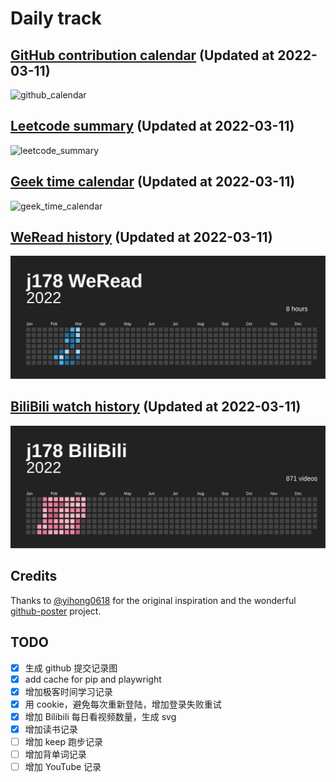 # Daily track

## [GitHub contribution calendar](https://github.com/j178) (Updated at 2022-03-11)
![github_calendar](https://s2.loli.net/2022/03/11/HwdhJ42Gt1pk5Ko.png)

## [Leetcode summary](https://leetcode-cn.com/u/j178) (Updated at 2022-03-11)
![leetcode_summary](https://s2.loli.net/2022/03/11/ydAZ1ufUSB8YIlp.png)

## [Geek time calendar](https://time.geekbang.org/) (Updated at 2022-03-11)
![geek_time_calendar](https://s2.loli.net/2022/03/11/GiW1yNPXTS2moxb.png)

## [WeRead history](https://weread.qq.com) (Updated at 2022-03-11)
![weread_history](./data/weread_history.svg)

## [BiliBili watch history](https://bilibili.com) (Updated at 2022-03-11)
![bilibili_history](./data/bilibili_history.svg)


## Credits
Thanks to [@yihong0618](https://github.com/yihong0618) for the original inspiration and the wonderful [github-poster](https://github.com/yihong0618/GitHubPoster) project.


## TODO
- [x] 生成 github 提交记录图
- [x] add cache for pip and playwright
- [x] 增加极客时间学习记录
- [x] 用 cookie，避免每次重新登陆，增加登录失败重试
- [x] 增加 Bilibili 每日看视频数量，生成 svg
- [x] 增加读书记录
- [ ] 增加 keep 跑步记录
- [ ] 增加背单词记录
- [ ] 增加 YouTube 记录
